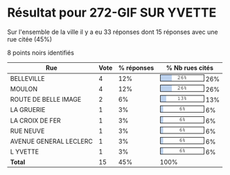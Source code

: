 # Résultat pour 272-GIF SUR YVETTE

Sur l'ensemble de la ville il y a eu 33 réponses dont 15 réponses avec une rue citée (45%)

8 points noirs identifiés

| Rue | Vote | % réponses | % Nb rues cités|
|-----|------|------------|----------------|
| BELLEVILLE | 4 | 12% | <img src="../../img/bar_26.gif" />&nbsp;26%|
| MOULON | 4 | 12% | <img src="../../img/bar_26.gif" />&nbsp;26%|
| ROUTE DE BELLE IMAGE | 2 | 6% | <img src="../../img/bar_13.gif" />&nbsp;13%|
| LA GRUERIE | 1 | 3% | <img src="../../img/bar_6.gif" />&nbsp;6%|
| LA CROIX DE FER | 1 | 3% | <img src="../../img/bar_6.gif" />&nbsp;6%|
| RUE NEUVE | 1 | 3% | <img src="../../img/bar_6.gif" />&nbsp;6%|
| AVENUE GENERAL LECLERC | 1 | 3% | <img src="../../img/bar_6.gif" />&nbsp;6%|
| L YVETTE | 1 | 3% | <img src="../../img/bar_6.gif" />&nbsp;6%|
| **Total** | 15 | 45% | 100%|
